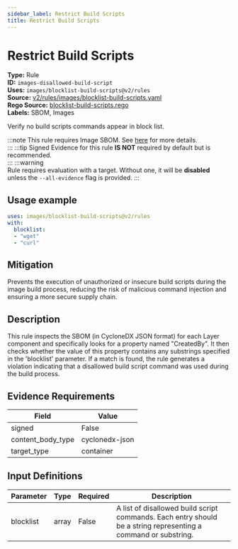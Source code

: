 ```yaml
---
sidebar_label: Restrict Build Scripts
title: Restrict Build Scripts
---  
```

# Restrict Build Scripts  
**Type:** Rule  
**ID:** `images-disallowed-build-script`  
**Uses:** `images/blocklist-build-scripts@v2/rules`  
**Source:** [v2/rules/images/blocklist-build-scripts.yaml](https://github.com/scribe-public/sample-policies/blob/main/v2/rules/images/blocklist-build-scripts.yaml)  
**Rego Source:** [blocklist-build-scripts.rego](https://github.com/scribe-public/sample-policies/blob/main/v2/rules/images/blocklist-build-scripts.rego)  
**Labels:** SBOM, Images  

Verify no build scripts commands appear in block list.

:::note 
This rule requires Image SBOM. See [here](https://deploy-preview-299--scribe-security.netlify.app/valint/sbom) for more details.  
::: 
:::tip 
Signed Evidence for this rule **IS NOT** required by default but is recommended.  
::: 
:::warning  
Rule requires evaluation with a target. Without one, it will be **disabled** unless the `--all-evidence` flag is provided.
::: 

## Usage example

```yaml
uses: images/blocklist-build-scripts@v2/rules
with:
  blocklist:
  - "wget"
  - "curl"
```

## Mitigation  
Prevents the execution of unauthorized or insecure build scripts during the image build process, reducing the risk of malicious command injection and ensuring a more secure supply chain.



## Description  
This rule inspects the SBOM (in CycloneDX JSON format) for each Layer component and specifically looks for a property named "CreatedBy". 
It then checks whether the value of this property contains any substrings specified in the 'blocklist' parameter. 
If a match is found, the rule generates a violation indicating that a disallowed build script command was used during the build process.


## Evidence Requirements  
| Field | Value |
|-------|-------|
| signed | False |
| content_body_type | cyclonedx-json |
| target_type | container |

## Input Definitions  
| Parameter | Type | Required | Description |
|-----------|------|----------|-------------|
| blocklist | array | False | A list of disallowed build script commands. Each entry should be a string representing a command or substring. |

